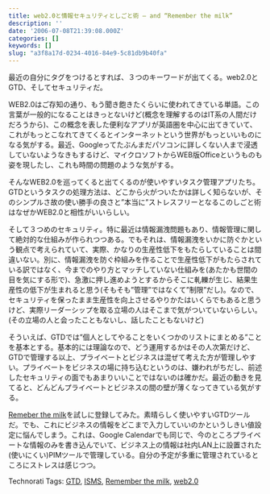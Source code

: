 ```yaml
---
title: web2.0と情報セキュリティとしごと術 — and “Remember the milk”
description: ''
date: '2006-07-08T21:39:08.000Z'
categories: []
keywords: []
slug: "a3f8a17d-0234-4016-84e9-5c81db9b40fa"
---
```

最近の自分にタグをつけるとすれば、３つのキーワードが出てくる。web2.0とGTD、そしてセキュリティだ。

WEB2.0はご存知の通り、もう聞き飽きたくらいに使われてきている単語。この言葉が一般的になることはきっとないけど(概念を理解するのはIT系の人間だけだろうから)、この概念を表した便利なアプリが英語圏を中心に出てきていて、これがもっとこなれてきてくるとインターネットという世界がもっといいものになる気がする。最近、Googleってたぶんまだパソコンに詳しくない人まで浸透していないようなきもするけど、マイクロソフトからWEB版Officeというものも姿を現したし、これも時間の問題のような気がする。

そんなWEB2.0を巡ってくると出てくるのが使いやすいタスク管理アプリたち。GTDというタスクの処理方法は、どこから火がついたかは詳しく知らないが、そのシンプルさ故の使い勝手の良さと”本当に”ストレスフリーとなるこのしごと術はなぜかWEB2.0と相性がいいらしい。

そして３つめのセキュリティ。特に最近は情報漏洩問題もあり、情報管理に関して絶対的な仕組みが作られつつある。でもそれは、情報漏洩をいかに防ぐかという観点で考えられていて、実際、かなりの生産性低下をもたらしていることは間違いない。別に、情報漏洩を防ぐ枠組みを作ることで生産性低下がもたらされている訳ではなく、今までのやり方とマッチしていない仕組みを(あたかも世間の目を気にする形で)、急激に押し進めようとするからそこに軋轢が生じ、結果生産性の低下が生まれると思う(そもそも”管理”ではなくて”制限”だし)。なので、セキュリティを保ったまま生産性を向上させるやりかたはいくらでもあると思うけど、実際リーダーシップを取る立場の人はそこまで気がついていないらしい。(その立場の人と会ったこともないし、話したこともないけど)

そういえば、GTDでは”個人としてやることをいくつかのリストにまとめる”ことを基本とする。基本的には理論なので、どう運用するかはその人次第だけど、GTDで管理する以上、プライベートとビジネスは混ぜて考えた方が管理しやすい。プライベートをビジネスの場に持ち込むというのは、嫌われがちだし、前述したセキュリティの面でもあまりいいことではないのは確かだ。最近の動きを見てると、どんどんプライベートとビジネスの間の壁が薄くなってきている気がする。

[Remeber the milk](http://www.rememberthemilk.com/)を試しに登録してみた。素晴らしく使いやすいGTDツールだ。でも、これにビジネスの情報をどこまで入力していいのかというしきい値設定に悩んでしまう。これは、Google Calendarでも同じで、今のところプライベートな情報のみを書き込んでいて、ビジネス上の情報は社内LAN上に設置された(使いにくい)PIMツールで管理している。自分の予定が多重に管理されているところにストレスは感じつつ。

Technorati Tags: [GTD](http://www.technorati.com/tag/GTD), [ISMS](http://www.technorati.com/tag/ISMS), [Remember the milk](http://www.technorati.com/tag/Remember%20the%20milk), [web2.0](http://www.technorati.com/tag/web2.0)